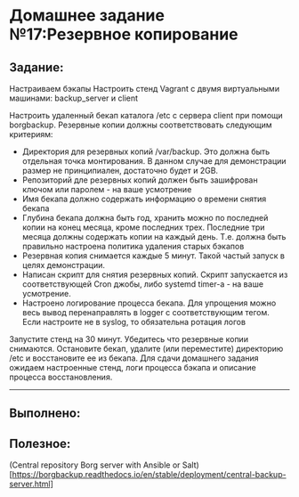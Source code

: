 # **Домашнее задание №17:Резервное копирование**

## **Задание:**
Настраиваем бэкапы
Настроить стенд Vagrant с двумя виртуальными машинами: backup_server и client

Настроить удаленный бекап каталога /etc c сервера client при помощи borgbackup. Резервные копии должны соответствовать следующим критериям:

- Директория для резервных копий /var/backup. Это должна быть отдельная точка монтирования. В данном случае для демонстрации размер не принципиален, достаточно будет и 2GB.
- Репозиторий дле резервных копий должен быть зашифрован ключом или паролем - на ваше усмотрение
- Имя бекапа должно содержать информацию о времени снятия бекапа
- Глубина бекапа должна быть год, хранить можно по последней копии на конец месяца, кроме последних трех. Последние три месяца должны содержать копии на каждый день. Т.е. должна быть правильно настроена политика удаления старых бэкапов
- Резервная копия снимается каждые 5 минут. Такой частый запуск в целях демонстрации.
- Написан скрипт для снятия резервных копий. Скрипт запускается из соответствующей Cron джобы, либо systemd timer-а - на ваше усмотрение.
- Настроено логирование процесса бекапа. Для упрощения можно весь вывод перенаправлять в logger с соответствующим тегом. Если настроите не в syslog, то обязательна ротация логов

Запустите стенд на 30 минут. Убедитесь что резервные копии снимаются. Остановите бекап, удалите (или переместите) директорию /etc и восстановите ее из бекапа. Для сдачи домашнего задания ожидаем настроенные стенд, логи процесса бэкапа и описание процесса восстановления.

---

## **Выполнено:**


## **Полезное:**

(Central repository Borg server with Ansible or Salt)[https://borgbackup.readthedocs.io/en/stable/deployment/central-backup-server.html]
